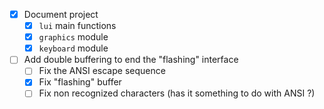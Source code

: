 - [x] Document project
  - [x] `lui` main functions
  - [x] `graphics` module
  - [x] `keyboard` module

- [ ] Add double buffering to end the "flashing" interface
  - [ ] Fix the ANSI escape sequence
  - [x] Fix "flashing" buffer
  - [ ] Fix non recognized characters (has it something to do with ANSI ?)